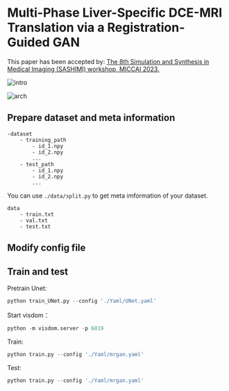 # Multi-Phase Liver-Specific DCE-MRI Translation via a Registration-Guided GAN

This paper has been accepted by: [The 8th Simulation and Synthesis in Medical Imaging (SASHIMI) workshop, MICCAI 2023.](https://2023.sashimi-workshop.org/call_for_papers/)

![intro](https://ossjiyaoliu.oss-cn-beijing.aliyuncs.com/uPic/5PNkpg.png)

![arch](https://ossjiyaoliu.oss-cn-beijing.aliyuncs.com/uPic/R0Vd3i.png)


## Prepare dataset and meta information

```
-dataset
    - training_path
        - id_1.npy
        - id_2.npy
        ...
    - test_path
        - id_1.npy
        - id_2.npy
        ...
```

You can use `./data/split.py` to get meta imformation of your dataset.

```
data
    - train.txt
    - val.txt
    - test.txt
```

## Modify config file


## Train and test

Pretrain Unet:

```python
python train_UNet.py --config './Yaml/UNet.yaml'
```

Start visdom：

```python
python -m visdom.server -p 6019
```

Train:
```python
python train.py --config './Yaml/mrgan.yaml'
```

Test:
```python
python train.py --config './Yaml/mrgan.yaml'
```
